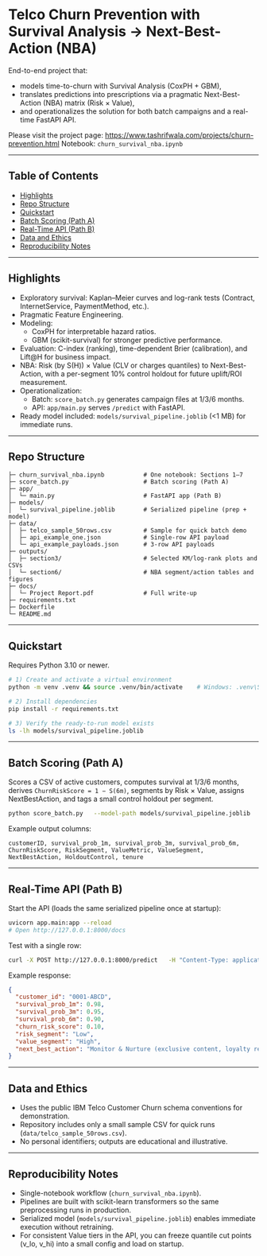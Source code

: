 # Telco Churn Prevention with Survival Analysis → Next-Best-Action (NBA)

End-to-end project that:
- models time-to-churn with Survival Analysis (CoxPH + GBM),
- translates predictions into prescriptions via a pragmatic Next-Best-Action (NBA) matrix (Risk × Value),
- and operationalizes the solution for both batch campaigns and a real-time FastAPI API.

Please visit the project page: https://www.tashrifwala.com/projects/churn-prevention.html
Notebook: `churn_survival_nba.ipynb` 

---

## Table of Contents
- [Highlights](#highlights)
- [Repo Structure](#repo-structure)
- [Quickstart](#quickstart)
- [Batch Scoring (Path A)](#batch-scoring-path-a)
- [Real-Time API (Path B)](#real-time-api-path-b)
- [Data and Ethics](#data-and-ethics)
- [Reproducibility Notes](#reproducibility-notes)

---

## Highlights
- Exploratory survival: Kaplan–Meier curves and log-rank tests (Contract, InternetService, PaymentMethod, etc.).
- Pragmatic Feature Engineering.
- Modeling:
  - CoxPH for interpretable hazard ratios.
  - GBM (scikit-survival) for stronger predictive performance.
- Evaluation: C-index (ranking), time-dependent Brier (calibration), and Lift@H for business impact.
- NBA: Risk (by S(H)) × Value (CLV or charges quantiles) to Next-Best-Action, with a per-segment 10% control holdout for future uplift/ROI measurement.
- Operationalization:
  - Batch: `score_batch.py` generates campaign files at 1/3/6 months.
  - API: `app/main.py` serves `/predict` with FastAPI.
- Ready model included: `models/survival_pipeline.joblib` (<1 MB) for immediate runs.

---

## Repo Structure
```
├─ churn_survival_nba.ipynb           # One notebook: Sections 1–7
├─ score_batch.py                     # Batch scoring (Path A)
├─ app/
│  └─ main.py                         # FastAPI app (Path B)
├─ models/
│  └─ survival_pipeline.joblib        # Serialized pipeline (prep + model)
├─ data/
│  ├─ telco_sample_50rows.csv         # Sample for quick batch demo
│  ├─ api_example_one.json            # Single-row API payload
│  └─ api_example_payloads.json       # 3-row API payloads
├─ outputs/
│  ├─ section3/                       # Selected KM/log-rank plots and CSVs
│  └─ section6/                       # NBA segment/action tables and figures
├─ docs/
│  └─ Project Report.pdf              # Full write-up
├─ requirements.txt
├─ Dockerfile
└─ README.md
```

---

## Quickstart

Requires Python 3.10 or newer.

```bash
# 1) Create and activate a virtual environment
python -m venv .venv && source .venv/bin/activate    # Windows: .venv\Scripts\activate

# 2) Install dependencies
pip install -r requirements.txt

# 3) Verify the ready-to-run model exists
ls -lh models/survival_pipeline.joblib
```

---

## Batch Scoring (Path A)

Scores a CSV of active customers, computes survival at 1/3/6 months, derives `ChurnRiskScore = 1 − S(6m)`, segments by Risk × Value, assigns NextBestAction, and tags a small control holdout per segment.

```bash
python score_batch.py   --model-path models/survival_pipeline.joblib   --input-csv data/telco_sample_50rows.csv   --output-csv outputs/batch_scored.csv   --horizons 1 3 6   --risk-bands 0.70 0.90   --holdout-rate 0.10   --id-col customerID
```

Example output columns:
```
customerID, survival_prob_1m, survival_prob_3m, survival_prob_6m,
ChurnRiskScore, RiskSegment, ValueMetric, ValueSegment, NextBestAction, HoldoutControl, tenure
```

---

## Real-Time API (Path B)

Start the API (loads the same serialized pipeline once at startup):

```bash
uvicorn app.main:app --reload
# Open http://127.0.0.1:8000/docs
```

Test with a single row:

```bash
curl -X POST http://127.0.0.1:8000/predict   -H "Content-Type: application/json"   -d @data/api_example_one.json
```

Example response:
```json
{
  "customer_id": "0001-ABCD",
  "survival_prob_1m": 0.98,
  "survival_prob_3m": 0.95,
  "survival_prob_6m": 0.90,
  "churn_risk_score": 0.10,
  "risk_segment": "Low",
  "value_segment": "High",
  "next_best_action": "Monitor & Nurture (exclusive content, loyalty rewards)"
}
```

---

## Data and Ethics
- Uses the public IBM Telco Customer Churn schema conventions for demonstration.
- Repository includes only a small sample CSV for quick runs (`data/telco_sample_50rows.csv`).
- No personal identifiers; outputs are educational and illustrative.

---

## Reproducibility Notes
- Single-notebook workflow (`churn_survival_nba.ipynb`).
- Pipelines are built with scikit-learn transformers so the same preprocessing runs in production.
- Serialized model (`models/survival_pipeline.joblib`) enables immediate execution without retraining.
- For consistent Value tiers in the API, you can freeze quantile cut points (v_lo, v_hi) into a small config and load on startup.
